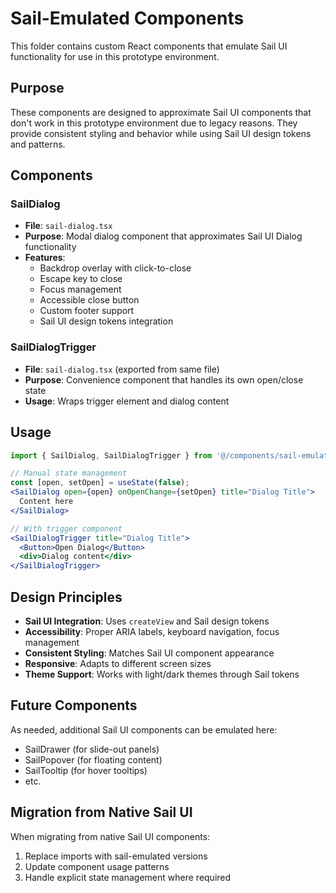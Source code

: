 # Sail-Emulated Components

This folder contains custom React components that emulate Sail UI functionality for use in this prototype environment.

## Purpose

These components are designed to approximate Sail UI components that don't work in this prototype environment due to legacy reasons. They provide consistent styling and behavior while using Sail UI design tokens and patterns.

## Components

### SailDialog
- **File**: `sail-dialog.tsx`
- **Purpose**: Modal dialog component that approximates Sail UI Dialog functionality
- **Features**:
  - Backdrop overlay with click-to-close
  - Escape key to close
  - Focus management
  - Accessible close button
  - Custom footer support
  - Sail UI design tokens integration

### SailDialogTrigger
- **File**: `sail-dialog.tsx` (exported from same file)
- **Purpose**: Convenience component that handles its own open/close state
- **Usage**: Wraps trigger element and dialog content

## Usage

```jsx
import { SailDialog, SailDialogTrigger } from '@/components/sail-emulated/sail-dialog';

// Manual state management
const [open, setOpen] = useState(false);
<SailDialog open={open} onOpenChange={setOpen} title="Dialog Title">
  Content here
</SailDialog>

// With trigger component
<SailDialogTrigger title="Dialog Title">
  <Button>Open Dialog</Button>
  <div>Dialog content</div>
</SailDialogTrigger>
```

## Design Principles

- **Sail UI Integration**: Uses `createView` and Sail design tokens
- **Accessibility**: Proper ARIA labels, keyboard navigation, focus management
- **Consistent Styling**: Matches Sail UI component appearance
- **Responsive**: Adapts to different screen sizes
- **Theme Support**: Works with light/dark themes through Sail tokens

## Future Components

As needed, additional Sail UI components can be emulated here:
- SailDrawer (for slide-out panels)
- SailPopover (for floating content)
- SailTooltip (for hover tooltips)
- etc.

## Migration from Native Sail UI

When migrating from native Sail UI components:
1. Replace imports with sail-emulated versions
2. Update component usage patterns
3. Handle explicit state management where required 